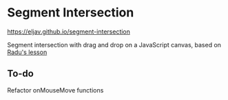 # Segment Intersection

https://eljav.github.io/segment-intersection

Segment intersection with drag and drop on a JavaScript canvas, based on [Radu's lesson](https://www.youtube.com/watch?v=fHOLQJo0FjQ)

## To-do
Refactor onMouseMove functions
